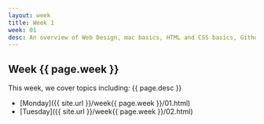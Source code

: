 ```yaml
---
layout: week
title: Week 1
week: 01
desc: An overview of Web Design, mac basics, HTML and CSS basics, Github and CodePen basics. By the end of the week, students should understand the structure of HTML documents, the syntax of both HTML and CSS and how they interact.
---
```


## Week {{ page.week }}
This week, we cover topics including: {{ page.desc }}

* [Monday]({{ site.url }}/week{{ page.week }}/01.html)
* [Tuesday]({{ site.url }}/week{{ page.week }}/02.html)

<!--
* [Wednesday]({{ site.url }}/week{{ page.week }}/03.html)
* [Thursday]({{ site.url }}/week{{ page.week }}/04.html)
* [Friday]({{ site.url }}/week{{ page.week }}/05.html)
 -->

